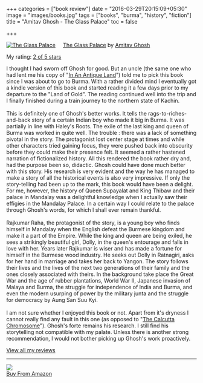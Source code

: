 +++
categories = ["book review"]
date = "2016-03-29T20:15:09+05:30"
image = "images/books.jpg"
tags = ["books", "burma", "history", "fiction"]
title = "Amitav Ghosh - The Glass Palace"
toc = false

+++

<a href="https://www.goodreads.com/book/show/77103.The_Glass_Palace" style="float: left; padding-right: 20px"><img border="0" alt="The Glass Palace" src="https://d.gr-assets.com/books/1388345246m/77103.jpg" /></a><a href="https://www.goodreads.com/book/show/77103.The_Glass_Palace">The Glass Palace</a> by <a href="https://www.goodreads.com/author/show/3369.Amitav_Ghosh">Amitav Ghosh</a>

My rating: <a href="https://www.goodreads.com/review/show/1594044070">2 of 5 stars</a>

I thought I had sworn off Ghosh for good. But an uncle (the same one who had lent me his copy of "<a href="https://www.goodreads.com/book/show/215678.In_an_Antique_Land">In An Antique Land</a>") told me to pick this book since I was about to go to Burma. With a rather divided mind I eventually got a kindle version of this book and started reading it a few days prior to my departure to the "Land of Gold". The reading continued well into the trip and I finally finished during a train journey to the northern state of Kachin.<br><br>This is definitely one of Ghosh's better works. It tells the rags-to-riches-and-back story of a certain Indian boy who made it big in Burma. It was partially in line with Haley's Roots. The exile of the last king and queen of Burma was worked in quite well. The trouble : there was a lack of something pivotal in the story. The protagonist lost center stage at times and while other characters tried gaining focus, they were pushed back into obscurity before they could make their presence felt. It seemed a rather hastened narration of fictionalized history. All this rendered the book rather dry and, had the purpose been so, didactic. Ghosh could have done much better with this story. His research is very evident and the way he has managed to make a story of all the historical events is also very impressive. If only the story-telling had been up to the mark, this book would have been a delight. For me, however, the history of Queen Supayalat and King Thibaw and their palace in Mandalay was a delightful knowledge when I actually saw their effigies in the Mandalay Palace. In a certain way I could relate to the palace through Ghosh's words, for which I shall ever remain thankful.<br><br>Rajkumar Raha, the protagonist of the story, is a young boy who finds himself in Mandalay when the English defeat the Burmese kingdom and make it a part of the Empire. While the king and queen are being exiled, he sees a strikingly beautiful girl, Dolly, in the queen's entourage and falls in love with her. Years later Rajkumar is wiser and has made a fortune for himself in the Burmese wood industry. He seeks out Dolly in Ratnagiri, asks for her hand in marriage and takes her back to Yangon. The story follows their lives and the lives of the next two generations of their family and the ones closely associated with theirs. In the background take place the Great War and the age of rubber plantations, World War II, Japanese invasion of Malaya and Burma, the struggle for independence of India and Burma, and even the modern usurping of power by the military junta and the struggle for democracy by Aung San Suu Kyi.<br><br>I am not sure whether I enjoyed this book or not. Apart from it's dryness I cannot really find any fault in this one (as opposed to "<a href="http://bookedvorm.blogspot.in/2010/10/calcutta-chromosome-amitav-ghosh.html" rel="nofollow">The Calcutta Chromosome</a>"). Ghosh's forte remains his research. I still find his storytelling not compatible with my palate. Unless there is another strong recommendation, I would not bother picking up Ghosh's work proactively.

<a href="https://www.goodreads.com/review/list/20996466-karan-gupta">View all my reviews</a>

<hr />

<p class="unscaledimg">
	<a href="http://www.amazon.in/gp/product/B01007UJ3A/ref=as_li_tl?ie=UTF8&amp;camp=3626&amp;creative=24790&amp;creativeASIN=B01007UJ3A&amp;linkCode=as2&amp;tag=readings0c-21" rel="nofollow"><img border="0" src="http://ws-in.amazon-adsystem.com/widgets/q?_encoding=UTF8&amp;ASIN=B01007UJ3A&amp;Format=_SL110_&amp;ID=AsinImage&amp;MarketPlace=IN&amp;ServiceVersion=20070822&amp;WS=1&amp;tag=readings0c-21" /><br>Buy From Amazon</a><img alt="" border="0" src="http://ir-in.amazon-adsystem.com/e/ir?t=readings0c-21&amp;l=as2&amp;o=31&amp;a=B01007UJ3A" height="1" style="border: none !important; margin: 0px !important;" width="1" />
</p>